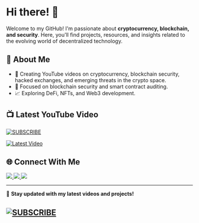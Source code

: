 # Hi there! 👋

Welcome to my GitHub! I'm passionate about **cryptocurrency, blockchain, and security**. Here, you'll find projects, resources, and insights related to the evolving world of decentralized technology.

## 🚀 About Me

- 🎥 Creating YouTube videos on cryptocurrency, blockchain security, hacked exchanges, and emerging threats in the crypto space.
- 🔐 Focused on blockchain security and smart contract auditing.
- 📈 Exploring DeFi, NFTs, and Web3 development.


## 📺 Latest YouTube Video

[![SUBSCRIBE](https://img.shields.io/badge/YouTube-Subscribe-red?style=flat&logo=youtube)](https://www.youtube.com/channel/CryptooChai?sub_confirmation=1)

[![Latest Video](https://img.youtube.com/vi/-eRlyyxRFHg/maxresdefault.jpg)](https://www.youtube.com/watch?v=-eRlyyxRFHg)


## 🌐 Connect With Me

<!---
[![Twitter](https://img.shields.io/badge/Twitter-@CryptooChai-blue?style=flat&logo=twitter)](https://twitter.com/CryptooChai)
[![Telegram](https://img.shields.io/badge/Telegram-@CryptooChai-blue?style=flat&logo=telegram)](https://t.me/CryptooChai)
[![Instagram](https://img.shields.io/badge/Instagram-@CryptooChai-purple?style=flat&logo=instagram)](https://instagram.com/CryptooChai)
-->

<a href="https://twitter.com/CryptooChai" target='_blank'> <img src="https://img.shields.io/badge/Twitter-@CryptooChai-blue?style=flat&logo=twitter"/> </a>
<a href="https://t.me/CryptooChai" target="_blank"> <img src="https://img.shields.io/badge/Telegram-@CryptooChai-blue?style=flat&logo=telegram"/> </a>
<a href="https://instagram.com/CryptooChai" target="_blank"> <img src="https://img.shields.io/badge/Instagram-@CryptooChai-purple?style=flat&logo=instagram"/> </a>


---
🔗 **Stay updated with my latest videos and projects!**
## [![SUBSCRIBE](https://img.shields.io/badge/YouTube-Subscribe-red?style=flat&logo=youtube)](https://www.youtube.com/channel/CryptooChai?sub_confirmation=1)

